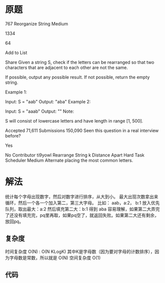 # 原题

767 Reorganize String
Medium

1334

64

Add to List

Share
Given a string S, check if the letters can be rearranged so that two characters that are adjacent to each other are not the same.

If possible, output any possible result.  If not possible, return the empty string.

Example 1:

Input: S = "aab"
Output: "aba"
Example 2:

Input: S = "aaab"
Output: ""
Note:

S will consist of lowercase letters and have length in range [1, 500].
 

Accepted
71,611
Submissions
150,090
Seen this question in a real interview before?

Yes

No
Contributor
ti9yowl
Rearrange String k Distance Apart
Hard
Task Scheduler
Medium
Alternate placing the most common letters.


# 解法
统计每个字母出现数字，然后对数字进行排序，从大到小。 最大出现次数拿出来循环，然后一个各一个加入第二，第三大字母。
比如： aab，a:2， b:1
放入优先队列，取出最大：a:2
然后填充第二大：b:1
得到 aba
容易理解，如果第二大弄完了还没有填充完，pq里再取，如果pq空了，就返回失败。如果第二大还有剩余，放回pq。



## 复杂度
时间复杂度 O(N) : O(N KLogK) 其中K是字母数（因为要对字母的计数排序），因为字母数是常数，所以就是 O(N)
空间复杂度 O(1)


## 代码
```Java

```

